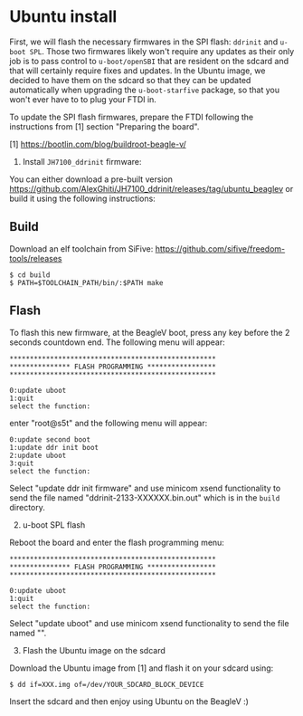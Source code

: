 # Ubuntu install

First, we will flash the necessary firmwares in the SPI flash: `ddrinit` and `u-boot SPL`. Those two firmwares likely won't require any updates as their only job is to pass control to `u-boot/openSBI` that are resident on the sdcard and that will certainly require fixes and updates. In the Ubuntu image, we decided to have them on the sdcard so that they can be updated automatically when upgrading the `u-boot-starfive` package, so that you won't ever have to to plug your FTDI in.

To update the SPI flash firmwares, prepare the FTDI following the instructions from [1] section "Preparing the board".

[1] https://bootlin.com/blog/buildroot-beagle-v/

1. Install `JH7100_ddrinit` firmware:

You can either download a pre-built version https://github.com/AlexGhiti/JH7100_ddrinit/releases/tag/ubuntu_beaglev or build it using the following instructions:

Build
-----

Download an elf toolchain from SiFive: https://github.com/sifive/freedom-tools/releases


	$ cd build
	$ PATH=$TOOLCHAIN_PATH/bin/:$PATH make


Flash
-----

To flash this new firmware, at the BeagleV boot, press any key before the 2 seconds countdown end.
The following menu will appear:


	***************************************************
	*************** FLASH PROGRAMMING *****************
	***************************************************

	0:update uboot
	1:quit
	select the function:


enter "root@s5t" and the following menu will appear:


	0:update second boot
	1:update ddr init boot
	2:update uboot
	3:quit
	select the function:


Select "update ddr init firmware" and use minicom xsend functionality to send the file named "ddrinit-2133-XXXXXX.bin.out" which is in the `build` directory.


2. u-boot SPL flash

Reboot the board and enter the flash programming menu:


	***************************************************
	*************** FLASH PROGRAMMING *****************
	***************************************************

	0:update uboot
	1:quit
	select the function:


Select "update uboot" and use minicom xsend functionality to send the file named "".


3. Flash the Ubuntu image on the sdcard

Download the Ubuntu image from [1] and flash it on your sdcard using:


	$ dd if=XXX.img of=/dev/YOUR_SDCARD_BLOCK_DEVICE


Insert the sdcard and then enjoy using Ubuntu on the BeagleV :)
